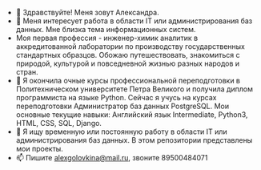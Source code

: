 - 👋 Здравствуйте! Меня зовут Александра. 
- 👀 Меня интересует работа в области IT или администрирования баз данных. Мне близка тема информационных систем. 
- Моя первая профессия -  инженер-химик аналитик в аккредитованной лаборатории по производству государственных  стандартных образцов. 
Обожаю путешествовать, знакомиться с природой, культурой и повседневной жизнью разных народов и стран. 
- 🌱 Я окончила очные курсы профессиональной переподготовки в Политехническом университете Петра Великого и получила диплом программиста на языке Python.
Сейчас я учусь на курсах переподготовки Администратор баз данных PostgreSQL.
Мои основные текущие навыки:
Английский язык Intermediate,
Python3,
HTML,
CSS,
SQL,
Django.
- 💞️ Я ищу временную или постоянную работу в области IT или администрирования баз данных. В этом репозитории представлены мои проекты. 
- 📫 Пишите alexgolovkina@mail.ru, звоните 89500484071

<!---
alexgolovkina/alexgolovkina is a ✨ special ✨ repository because its `README.md` (this file) appears on your GitHub profile.
You can click the Preview link to take a look at your changes.
--->
